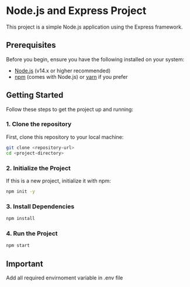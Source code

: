 # Node.js and Express Project

This project is a simple Node.js application using the Express framework.

## Prerequisites

Before you begin, ensure you have the following installed on your system:

- [Node.js](https://nodejs.org/) (v14.x or higher recommended)
- [npm](https://www.npmjs.com/) (comes with Node.js) or [yarn](https://yarnpkg.com/) if you prefer

## Getting Started

Follow these steps to get the project up and running:

### 1. Clone the repository

First, clone this repository to your local machine:

```bash
git clone <repository-url>
cd <project-directory>
```
### 2. Initialize the Project
If this is a new project, initialize it with npm:
```bash
npm init -y
```

### 3. Install Dependencies
```bash
npm install

```
### 4. Run the Project
```bash
npm start
```
## Important
Add all required envirnoment variable in .env file
